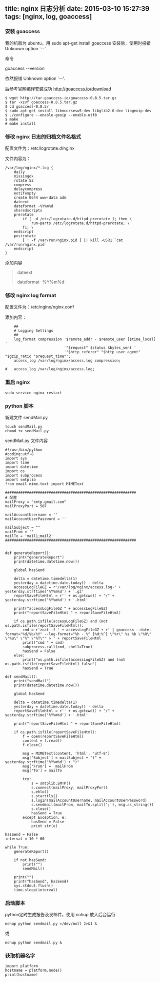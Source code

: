 title: nginx 日志分析
date: 2015-03-10 15:27:39
tags: [nginx, log, goaccess]
---

### 安装 goaccess

我的机器为 ubuntu，用 sudo apt-get install goaccess 安装后，使用时报错 Unknown option `--'.

命令

goaccess --version

依然报错 Unknown option `--'.

后参考官网编译安装成功 <http://goaccess.io/download>

```
$ wget http://tar.goaccess.io/goaccess-0.8.5.tar.gz
$ tar -xzvf goaccess-0.8.5.tar.gz
$ cd goaccess-0.8.5/
$ sudo apt-get install libncursesw5-dev libglib2.0-dev libgeoip-dev
$ ./configure --enable-geoip --enable-utf8
$ make
# make install
```


### 修改 nginx 日志的归档文件名格式

配置文件为：/etc/logrotate.d/nginx

文件内容为：

```
/var/log/nginx/*.log {
    daily
    missingok
    rotate 52
    compress
    delaycompress
    notifempty
    create 0644 www-data adm 
    dateext
    dateformat -%Y%m%d
    sharedscripts
    prerotate
        if [ -d /etc/logrotate.d/httpd-prerotate ]; then \
            run-parts /etc/logrotate.d/httpd-prerotate; \
        fi; \
    endscript
    postrotate
        [ ! -f /var/run/nginx.pid ] || kill -USR1 `cat /var/run/nginx.pid`
    endscript
}
```

添加内容

> dateext
> 
> dateformat -%Y%m%d

### 修改 nginx log format

配置文件为：/etc/nginx/nginx.conf

添加内容：

		##
		# Logging Settings
		##
		log_format compression '$remote_addr - $remote_user [$time_local] '
		                       '"$request" $status $bytes_sent '
		                       '"$http_referer" "$http_user_agent" "$gzip_ratio "$request_time"';
		access_log /var/log/nginx/access.log compression;
		
	#	access_log /var/log/nginx/access.log;

### 重启 nginx

```
sudo service nginx restart
```

### python 脚本

新建文件 sendMail.py

```
touch sendMail.py
chmod +x sendMail.py
```

sendMail.py 文件内容

	#!/usr/bin/python
	#coding:utf-8
	import sys
	import time
	import datetime
	import os
	import subprocess
	import smtplib
	from email.mime.text import MIMEText
	
	############################################################
	# 配置
	mailProxy = "smtp.gmail.com"
	mailProxyPort = 587
	
	mailAccountUsername = ''
	mailAccountUserPassword = ''
	
	mailSubject = ""
	mailFrom = ''
	mailTo = 'mail1;mail2'
	############################################################
	
	
	def generateReport():
	    print("generateReport")
	    print(datetime.datetime.now())
	
	    global hasSend
	
	    delta = datetime.timedelta(1)
	    yesterday = datetime.date.today() - delta
	    accessLogFileGZ = r'/var/log/nginx/access.log-' + yesterday.strftime('%Y%m%d') + '.gz'
	    reportSaveFileHtml = r'' + os.getcwd() + "/" + yesterday.strftime('%Y%m%d') + '.html'
	
	    print("accessLogFileGZ " + accessLogFileGZ)
	    print("reportSaveFileHtml " + reportSaveFileHtml)
	
	    if os.path.isfile(accessLogFileGZ) and (not os.path.isfile(reportSaveFileHtml)):
	        cmd = r'zcat -f ' + accessLogFileGZ + r' | goaccess --date-format="%d/%b/%Y" --log-format="%h - %^ [%d:%^] \"%r\" %s %b \"%R\" \"%u\" \"%^ \"%T\"" > ' + reportSaveFileHtml
	        print("cmd " + cmd)
	        subprocess.call(cmd, shell=True)
	        hasSend = False
	    else:
	        print("os.path.isfile(accessLogFileGZ) and (not os.path.isfile(reportSaveFileHtml) false")
	        hasSend = True
	   
	def sendMail():
	    print("sendMail")
	    print(datetime.datetime.now())
	
	    global hasSend
	
	    delta = datetime.timedelta(1)
	    yesterday = datetime.date.today() - delta
	    reportSaveFileHtml = r'' + os.getcwd() + "/" + yesterday.strftime('%Y%m%d') + '.html'
	
	    print("reportSaveFileHtml " + reportSaveFileHtml)
	
	    if os.path.isfile(reportSaveFileHtml):
	        f = open(reportSaveFileHtml)
	        content = f.read()
	        f.close()
	
	        msg = MIMEText(content, 'html', 'utf-8')
	        msg['Subject'] = mailSubject + "(" + yesterday.strftime('%Y%m%d') + ")"
	        msg['From'] =  mailFrom
	        msg['To'] = mailTo
	
	        try:
	            s = smtplib.SMTP()
	            s.connect(mailProxy, mailProxyPort)
	            s.ehlo()
	            s.starttls()
	            s.login(mailAccountUsername, mailAccountUserPassword)
	            s.sendmail(mailFrom, mailTo.split(';'), msg.as_string())
	            s.close()
	            hasSend = True
	        except Exception, e:
	            hasSend = False
	            print str(e)
	
	hasSend = False
	interval = 10 * 60
	
	while True:
	    generateReport()
	   
	    if not hasSend:
	        print("")
	        sendMail()
	
	    print("")
	    print("hasSend", hasSend)
		sys.stdout.flush()
	    time.sleep(interval)


### 启动脚本

python定时生成报告及发邮件，使用 nohup 放入后台运行

```
nohup python sendmail.py >/dev/null 2>&1 &
```

或

```
nohup python sendmail.py &
```

### 获取机器名字

```
import platform
hostname = platform.node()
print(hostname)
```